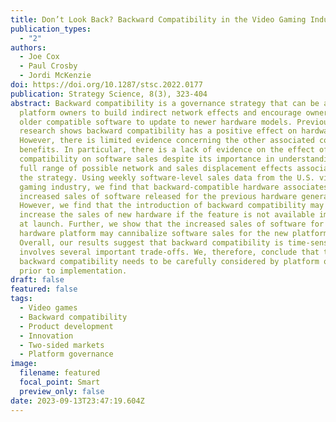 ```yaml
---
title: Don’t Look Back? Backward Compatibility in the Video Gaming Industry
publication_types:
  - "2"
authors:
  - Joe Cox
  - Paul Crosby
  - Jordi McKenzie
doi: https://doi.org/10.1287/stsc.2022.0177
publication: Strategy Science, 8(3), 323-404
abstract: Backward compatibility is a governance strategy that can be adopted by
  platform owners to build indirect network effects and encourage owners of
  older compatible software to update to newer hardware models. Previous
  research shows backward compatibility has a positive effect on hardware sales.
  However, there is limited evidence concerning the other associated costs and
  benefits. In particular, there is a lack of evidence on the effect of backward
  compatibility on software sales despite its importance in understanding the
  full range of possible network and sales displacement effects associated with
  the strategy. Using weekly software-level sales data from the U.S. video
  gaming industry, we find that backward-compatible hardware associates with
  increased sales of software released for the previous hardware generation.
  However, we find that the introduction of backward compatibility may not
  increase the sales of new hardware if the feature is not available immediately
  at launch. Further, we show that the increased sales of software for the old
  hardware platform may cannibalize software sales for the new platform.
  Overall, our results suggest that backward compatibility is time-sensitive and
  involves several important trade-offs. We, therefore, conclude that the use of
  backward compatibility needs to be carefully considered by platform owners
  prior to implementation.
draft: false
featured: false
tags:
  - Video games
  - Backward compatibility
  - Product development
  - Innovation
  - Two-sided markets
  - Platform governance
image:
  filename: featured
  focal_point: Smart
  preview_only: false
date: 2023-09-13T23:47:19.604Z
---
```

